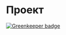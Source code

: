 # Проект

[![Greenkeeper badge](https://badges.greenkeeper.io/Muzikanto/Tools.svg?token=6ea056b3aa2f250a221b7170ab2d9fda6cb4bab449ea5f948102cd8ec40cdcce&ts=1561140176588)](https://greenkeeper.io/)